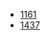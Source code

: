 - [1161](http://ac.jobdu.com/problem.php?pid=1161)
- [1437](http://ac.jobdu.com/problem.php?pid=1437)
